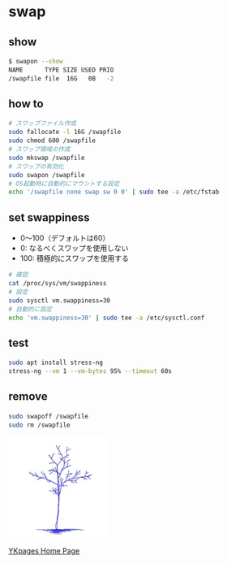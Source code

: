 # swap

## show

```sh
$ swapon --show
NAME      TYPE SIZE USED PRIO
/swapfile file  16G   0B   -2
```

## how to

```sh
# スワップファイル作成
sudo fallocate -l 16G /swapfile
sudo chmod 600 /swapfile
# スワップ領域の作成
sudo mkswap /swapfile
# スワップの有効化
sudo swapon /swapfile
# OS起動時に自動的にマウントする設定
echo '/swapfile none swap sw 0 0' | sudo tee -a /etc/fstab
```

## set swappiness
- 0〜100（デフォルトは60）
- 0: なるべくスワップを使用しない
- 100: 積極的にスワップを使用する

```sh
# 確認
cat /proc/sys/vm/swappiness
# 設定
sudo sysctl vm.swappiness=30
# 自動的に設定
echo 'vm.swappiness=30' | sudo tee -a /etc/sysctl.conf
```

## test

```sh
sudo apt install stress-ng
stress-ng --vm 1 --vm-bytes 95% --timeout 60s
```

## remove

```sh
sudo swapoff /swapfile
sudo rm /swapfile
```

![](../../images/BlueTreeIcon_200x200.jpg)

[YKpages Home Page](https://yusukekato.github.io/)

